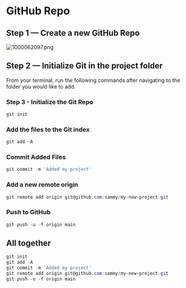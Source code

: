 # GitHub Repo

## Step 1 — Create a new GitHub Repo

![1000062097.png](GitHub%20Repo%201cbae4acd4f180c3b156df15c594885e/1000062097.png)

## Step 2 — Initialize Git in the project folder

From your terminal, run the following commands after navigating to the folder you would like to add.

### Step 3 - Initialize the Git Repo

```powershell
git init
```

### Add the files to the Git index

```powershell
git add -A
```

### Commit Added Files

```powershell
git commit -m 'Added my project'
```

### Add a new remote origin

```powershell
git remote add origin git@github.com:sammy/my-new-project.git
```

### Push to GitHub

```powershell
git push -u -f origin main
```

## All together

```powershell
git init
git add -A
git commit -m 'Added my project'
git remote add origin git@github.com:sammy/my-new-project.git
git push -u -f origin main
```
